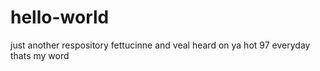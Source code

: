 # hello-world
just another respository
fettucinne and veal heard on ya hot 97 everyday thats my word

